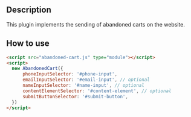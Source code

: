 ## Description

This plugin implements the sending of abandoned carts on the website.

## How to use

```html
<script src="abandoned-cart.js" type="module"></script>
<script>
  new AbandonedCart({
      phoneInputSelector: '#phone-input',
      emailInputSelector: '#email-input', // optional
      nameInputSelector: '#name-input', // optional
      contentElementSelector: '#content-element', // optional
      submitButtonSelector: '#submit-button',
  })
</script>
```
